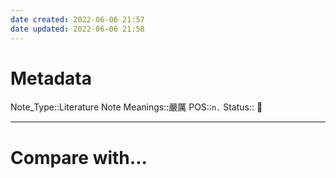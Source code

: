 ```yaml
---
date created: 2022-06-06 21:57
date updated: 2022-06-06 21:58
---
```


# Metadata

Note_Type::Literature Note
Meanings::嚴厲
POS::`n.`
Status:: 👶

---

# Compare with...
